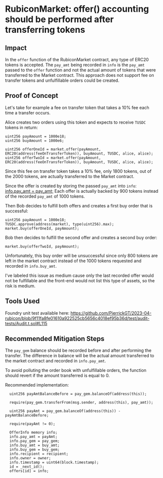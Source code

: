 # RubiconMarket: offer() accounting should be performed after transferring tokens

## Impact

In the `offer` function of the RubiconMarket contract, any type of ERC20 tokens is accepted.
The `pay_amt` being recorded in `info` is the `pay_amt` passed to the `offer` function and not the actual amount of tokens that were transferred to the Market contract.
This approach does not support fee on transfer tokens and unfulfillable orders could be created.

## Proof of Concept

Let's take for example a fee on transfer token that takes a 10% fee each time a transfer occurs.

Alice creates two orders using this token and expects to receive `TUSDC` tokens in return:
```
uint256 payAmount = 1000e18;
uint256 buyAmount = 1000e6;

uint256 offerOneId = market.offer(payAmount, ERC20(address(feeOnTransferToken)), buyAmount, TUSDC, alice, alice);
uint256 offerTwoId = market.offer(payAmount, ERC20(address(feeOnTransferToken)), buyAmount, TUSDC, alice, alice);
```

Since this fee on transfer token takes a 10% fee, only 1800 tokens, out of the 2000 tokens, are actually transferred to the Market contract.

Since the offer is created by storing the passed `pay_amt` into `info`: [info.pay_amt = pay_amt;](https://github.com/code-423n4/2023-04-rubicon/blob/511636d889742296a54392875a35e4c0c4727bb7/contracts/RubiconMarket.sol#L528)
Each offer is actually backed by 900 tokens instead of the recorded `pay_amt` of 1000 tokens.

Then Bob decides to fulfill both offers and creates a first buy order that is successful:
```
uint256 payAmount = 1000e18;
TUSDC.approve(address(market), type(uint256).max);
market.buy(offerOneId, payAmount);
```

Bob then decides to fulfill the second offer and creates a second buy order:
```
market.buy(offerTwoId, payAmount);
```

Unfortunately, this buy order will be unsuccessful since only 800 tokens are left in the market contract instead of the 1000 tokens requested and recorded in `info.buy_amt`.

I've labeled this issue as medium cause only the last recorded offer would not be fulfillable and the front-end would not list this type of assets, so the risk is medium.

## Tools Used

Foundry unit test available here: https://github.com/PierrickGT/2023-04-rubicon/blob/9f11fa8fe01610a922525cb5656c4018ef95b36d/test/audit-tests/Audit.t.sol#L115

## Recommended Mitigation Steps

The `pay_gem` balance should be recorded before and after performing the transfer.
The difference in balance will be the actual amount transferred to the market contract and recorded in `info.pay_amt`.

To avoid polluting the order book with unfulfillable orders, the function should revert if the amount transferred is equal to 0.

Recommended implementation:

```
  uint256 payAmtBalanceBefore = pay_gem.balanceOf(address(this));

  require(pay_gem.transferFrom(msg.sender, address(this), pay_amt));

  uint256 payAmt = pay_gem.balanceOf(address(this)) - payAmtBalanceBefore;

  require(payAmt != 0);

  OfferInfo memory info;
  info.pay_amt = payAmt;
  info.pay_gem = pay_gem;
  info.buy_amt = buy_amt;
  info.buy_gem = buy_gem;
  info.recipient = recipient;
  info.owner = owner;
  info.timestamp = uint64(block.timestamp);
  id = _next_id();
  offers[id] = info;
```
